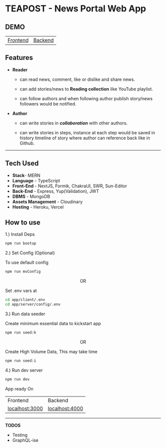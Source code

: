 # TEAPOST - News Portal Web App

## DEMO

<table  width="100%"  >
<tr>
<td>
<a href="https://teapost.vercel.app" target="_blank" >Frontend</a>
</td>
<td><a href="https://teapost.herokuapp.com" target="_blank" >Backend</a>
</td>
</tr> 
</table>

## Features

- **Reader**

  - can read news, comment, like or dislike and share news.

  - can add stories/news to **Reading collection** like YouTube playlist.

  - can follow authors and when following author publish story/news followers would be notified.

- **Author**

  - can write stories in **_collaboration_** with other authors.

  - can write stories in steps, instance at each step would be saved in history timeline of story where author can reference back like in Github.

---

## Tech Used

- **Stack**- MERN
- **Language** - TypeScript
- **Front-End** - NextJS, Formik, ChakraUI, SWR, Sun-Editor
- **Back-End** - Express, Yup(Validation), JWT
- **DBMS** - MongoDB
- **Assets Management** - Cloudinary
- **Hosting** - Heroku, Vercel

## How to use

1.) Install Deps

```sh
npm run bootup
```

2.) Set Config (Optional)

To use default config

```sh
npm run mvConfig
```

<center>OR</center>

Set .env vars at

```sh
cd app/client/.env
cd app/server/config/.env
```

<!-- > _This step is optional, if you want to use localhost of MongoDB & No Email service provider And No Cloudinary .envs_ -->

3.) Run data seeder

Create minimum essential data to kickstart app

```sh
npm run seed:k
```

<center>OR</center>

Create High Volume Data, This may take time

```sh
npm run seed:i
```

4.) Run dev server

```sh
npm run dev
```

App ready On

<table  width="100%"  >
<tr>
<td>Frontend
</td><td>Backend
</td>
</tr>
<tr>
<td><a href="http://localhost:3000" target="_blank" >localhost:3000</a>
</td><td><a href="http://localhost:4000" target="_blank" >localhost:4000</a>
</td>
</tr>
</table>

---

**TODOS**

- Testing
- GraphQL-ise
